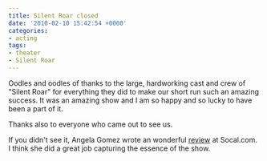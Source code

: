 ```yaml
---
title: Silent Roar closed
date: '2010-02-10 15:42:54 +0000'
categories:
- acting
tags:
- theater
- Silent Roar
---
```


Oodles and oodles of thanks to the large, hardworking cast and crew of "Silent
Roar" for everything they did to make our short run such an amazing success. It
was an amazing show and I am so happy and so lucky to have been a part of it.

Thanks also to everyone who came out to see us.

If you didn't see it, Angela Gomez wrote an wonderful
[review](http://www.socal.com/6373/172/Silent+Roar.html) at Socal.com. I think
she did a great job capturing the essence of the show. 
